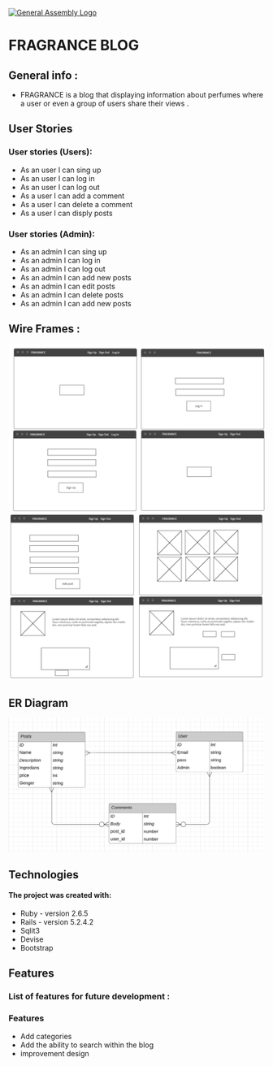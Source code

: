 [![General Assembly Logo](https://camo.githubusercontent.com/1a91b05b8f4d44b5bbfb83abac2b0996d8e26c92/687474703a2f2f692e696d6775722e636f6d2f6b6538555354712e706e67)](https://generalassemb.ly/education/web-development-immersive)
# FRAGRANCE BLOG

## General info :
- FRAGRANCE is a blog that displaying information about perfumes where a user or even a group of users share their views .
## User Stories
### User stories (Users):
* As an user I can sing up
* As an user I can log in
* As an user I can log out
* As a user I can add a comment
* As a user I can delete a comment
* As a user I can disply posts
### User stories (Admin):
* As an admin I can sing up
* As an admin I can log in
* As an admin I can log out
* As an admin I can add new posts
* As an admin I can edit posts
* As an admin I can delete posts
* As an admin I can add new posts
## Wire Frames :
![Wire Frames](./images/wir1.PNG)
![Wire Frames](./images/wir2.PNG)
## ER Diagram
![ERD](images\ERD.PNG)
## Technologies
#### The project was created with:
* Ruby - version 2.6.5
* Rails - version 5.2.4.2
* Sqlit3
* Devise
* Bootstrap
## Features
### List of features for future development :
### Features
* Add categories
* Add the ability to search within the blog
* improvement design 


